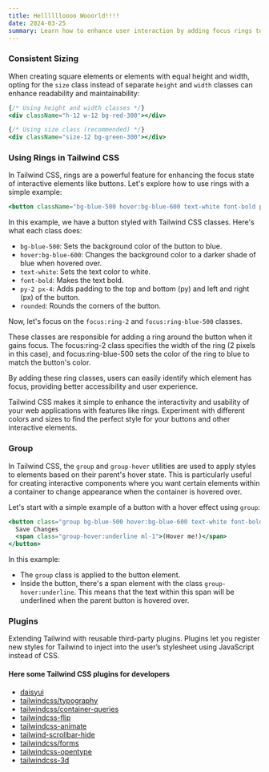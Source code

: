 ```yaml
---
title: Helllllloooo Wooorld!!!!
date: 2024-03-25
summary: Learn how to enhance user interaction by adding focus rings to interactive elements like buttons in Tailwind CSS. Improve accessibility and user experience with simple yet effective styling techniques.
---
```


### Consistent Sizing

When creating square elements or elements with equal height and width, opting for the `size` class instead of separate `height` and `width` classes can enhance readability and maintainability:

```jsx
{/* Using height and width classes */}
<div className="h-12 w-12 bg-red-300"></div>

{/* Using size class (recommended) */}
<div className="size-12 bg-green-300"></div>
```

### Using Rings in Tailwind CSS

In Tailwind CSS, rings are a powerful feature for enhancing the focus state of interactive elements like buttons. Let's explore how to use rings with a simple example:

```jsx
<button className="bg-blue-500 hover:bg-blue-600 text-white font-bold py-2 px-4 rounded focus:ring-2 focus:ring-blue-500">Save Changes</button>
```
In this example, we have a button styled with Tailwind CSS classes. Here's what each class does:

- `bg-blue-500`: Sets the background color of the button to blue.
- `hover:bg-blue-600`: Changes the background color to a darker shade of blue when hovered over.
- `text-white`: Sets the text color to white.
- `font-bold`: Makes the text bold.
- `py-2 px-4`: Adds padding to the top and bottom (py) and left and right (px) of the button.
- `rounded`: Rounds the corners of the button.

Now, let's focus on the `focus:ring-2` and `focus:ring-blue-500` classes.

These classes are responsible for adding a ring around the button when it gains focus.
The focus:ring-2 class specifies the width of the ring (2 pixels in this case), and focus:ring-blue-500 sets the color of the ring to blue to match the button's color.

By adding these ring classes, users can easily identify which element has focus, providing better accessibility and user experience.

Tailwind CSS makes it simple to enhance the interactivity and usability of your web applications with features like rings. Experiment with different colors and sizes to find the perfect style for your buttons and other interactive elements.

### Group

In Tailwind CSS, the `group` and `group-hover` utilities are used to apply styles to elements based on their parent's hover state. This is particularly useful for creating interactive components where you want certain elements within a container to change appearance when the container is hovered over.

Let's start with a simple example of a button with a hover effect using `group`:

```jsx
<button class="group bg-blue-500 hover:bg-blue-600 text-white font-bold py-2 px-4 rounded">
  Save Changes
  <span class="group-hover:underline ml-1">(Hover me!)</span>
</button>
```

In this example:

- The `group` class is applied to the button element.
- Inside the button, there's a span element with the class `group-hover:underline`. This means that the text within this span will be underlined when the parent button is hovered over.


### Plugins

Extending Tailwind with reusable third-party plugins.
Plugins let you register new styles for Tailwind to inject into the user’s stylesheet using JavaScript instead of CSS.

#### Here some Tailwind CSS plugins for developers

- [daisyui](https://daisyui.com/)
- [tailwindcss/typography](https://tailwindcss.com/docs/typography-plugin)
- [tailwindcss/container-queries](https://tailwindcss.com/docs/plugins#container-queries)
- [tailwindcss-flip](https://github.com/cvrajeesh/tailwindcss-flip)
- [tailwindcss-animate](https://github.com/jamiebuilds/tailwindcss-animate)
- [tailwind-scrollbar-hide](https://github.com/reslear/tailwind-scrollbar-hide)
- [tailwindcss/forms](https://github.com/tailwindlabs/tailwindcss-forms)
- [tailwindcss-opentype](https://tailwindcss-opentype.netlify.app/)
- [tailwindcss-3d](https://github.com/sambauers/tailwindcss-3d)